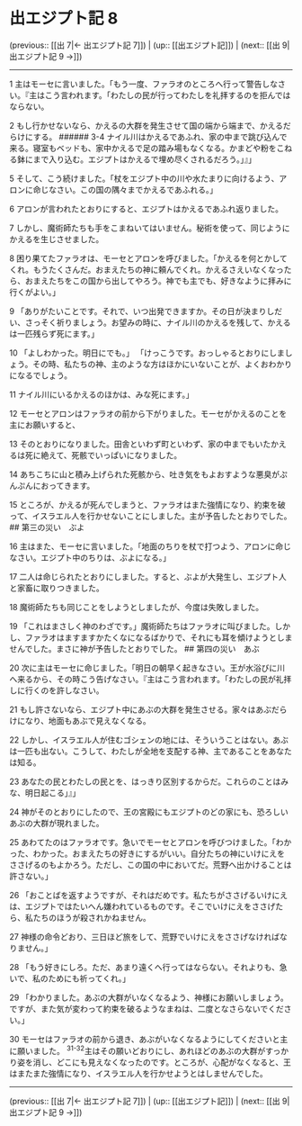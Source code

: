 # 出エジプト記 8

(previous:: [[出 7|← 出エジプト記 7]]) | (up:: [[出エジプト記]]) | (next:: [[出 9|出エジプト記 9 →]])

***




1 
主はモーセに言いました。「もう一度、ファラオのところへ行って警告しなさい。『主はこう言われます。「わたしの民が行ってわたしを礼拝するのを拒んではならない。 



2 
もし行かせないなら、かえるの大群を発生させて国の端から端まで、かえるだらけにする。 ###### 3-4 ナイル川はかえるであふれ、家の中まで跳び込んで来る。寝室もベッドも、家中かえるで足の踏み場もなくなる。かまどや粉をこねる鉢にまで入り込む。エジプトはかえるで埋め尽くされるだろう。」』」 



5 
そして、こう続けました。「杖をエジプト中の川や水たまりに向けるよう、アロンに命じなさい。この国の隅々までかえるであふれる。」 



6 
アロンが言われたとおりにすると、エジプトはかえるであふれ返りました。 



7 
しかし、魔術師たちも手をこまねいてはいません。秘術を使って、同じようにかえるを生じさせました。 



8 
困り果てたファラオは、モーセとアロンを呼びました。「かえるを何とかしてくれ。もうたくさんだ。おまえたちの神に頼んでくれ。かえるさえいなくなったら、おまえたちをこの国から出してやろう。神でも主でも、好きなように拝みに行くがよい。」 



9 
「ありがたいことです。それで、いつ出発できますか。その日が決まりしだい、さっそく祈りましょう。お望みの時に、ナイル川のかえるを残して、かえるは一匹残らず死にます。」 



10 
「よしわかった。明日にでも。」 「けっこうです。おっしゃるとおりにしましょう。その時、私たちの神、主のような方はほかにいないことが、よくおわかりになるでしょう。 



11 
ナイル川にいるかえるのほかは、みな死にます。」 



12 
モーセとアロンはファラオの前から下がりました。モーセがかえるのことを主にお願いすると、 



13 
そのとおりになりました。田舎といわず町といわず、家の中までもいたかえるは死に絶えて、死骸でいっぱいになりました。 



14 
あちこちに山と積み上げられた死骸から、吐き気をもよおすような悪臭がぷんぷんにおってきます。 



15 
ところが、かえるが死んでしまうと、ファラオはまた強情になり、約束を破って、イスラエル人を行かせないことにしました。主が予告したとおりでした。 ## 第三の災い　ぶよ 



16 
主はまた、モーセに言いました。「地面のちりを杖で打つよう、アロンに命じなさい。エジプト中のちりは、ぶよになる。」 



17 
二人は命じられたとおりにしました。すると、ぶよが大発生し、エジプト人と家畜に取りつきました。 



18 
魔術師たちも同じことをしようとしましたが、今度は失敗しました。 



19 
「これはまさしく神のわざです。」魔術師たちはファラオに叫びました。しかし、ファラオはますますかたくなになるばかりで、それにも耳を傾けようとしませんでした。まさに神が予告したとおりでした。 ## 第四の災い　あぶ 



20 
次に主はモーセに命じました。「明日の朝早く起きなさい。王が水浴びに川へ来るから、その時こう告げなさい。『主はこう言われます。「わたしの民が礼拝しに行くのを許しなさい。 



21 
もし許さないなら、エジプト中にあぶの大群を発生させる。家々はあぶだらけになり、地面もあぶで見えなくなる。 



22 
しかし、イスラエル人が住むゴシェンの地には、そういうことはない。あぶは一匹も出ない。こうして、わたしが全地を支配する神、主であることをあなたは知る。 



23 
あなたの民とわたしの民とを、はっきり区別するからだ。これらのことはみな、明日起こる」』」 



24 
神がそのとおりにしたので、王の宮殿にもエジプトのどの家にも、恐ろしいあぶの大群が現れました。 



25 
あわてたのはファラオです。急いでモーセとアロンを呼びつけました。「わかった、わかった。おまえたちの好きにするがいい。自分たちの神にいけにえをささげるのもよかろう。ただし、この国の中においてだ。荒野へ出かけることは許さない。」 



26 
「おことばを返すようですが、それはだめです。私たちがささげるいけにえは、エジプトではたいへん嫌われているものです。そこでいけにえをささげたら、私たちのほうが殺されかねません。 



27 
神様の命令どおり、三日ほど旅をして、荒野でいけにえをささげなければなりません。」 



28 
「もう好きにしろ。ただ、あまり遠くへ行ってはならない。それよりも、急いで、私のためにも祈ってくれ。」 



29 
「わかりました。あぶの大群がいなくなるよう、神様にお願いしましょう。ですが、また気が変わって約束を破るようなまねは、二度となさらないでください。」 



30 
モーセはファラオの前から退き、あぶがいなくなるようにしてくださいと主に願いました。 <sup class="versenum">31-32</sup>主はその願いどおりにし、あれほどのあぶの大群がすっかり姿を消し、どこにも見えなくなったのです。ところが、心配がなくなると、王はまたまた強情になり、イスラエル人を行かせようとはしませんでした。

***

(previous:: [[出 7|← 出エジプト記 7]]) | (up:: [[出エジプト記]]) | (next:: [[出 9|出エジプト記 9 →]])
